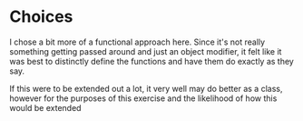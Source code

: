 # Choices
I chose a bit more of a functional approach here. Since it's not really something getting passed around and just
an object modifier, it felt like it was best to distinctly define the functions and have them do exactly
as they say.

If this were to be extended out a lot, it very well may do better as a class, however for the purposes of this exercise 
and the likelihood of how this would be extended
